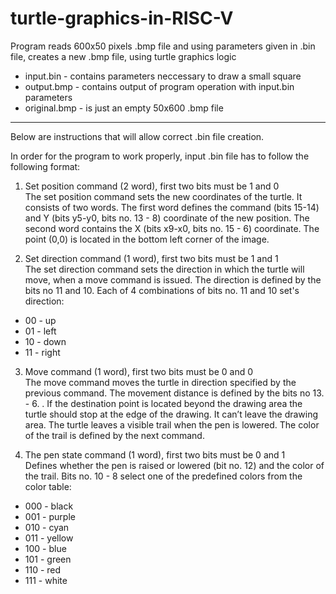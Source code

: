 # turtle-graphics-in-RISC-V

Program reads 600x50 pixels .bmp file and using parameters given in .bin file, creates a new .bmp file, using turtle graphics logic

- input.bin - contains parameters neccessary to draw a small square
- output.bmp - contains output of program operation with input.bin parameters
- original.bmp - is just an empty 50x600 .bmp file            
------------------------
              
Below are instructions that will allow correct .bin file creation.

In order for the program to work properly, input .bin file has to follow the following format:

1. Set position command (2 word), first two bits must be 1 and 0           
The set position command sets the new coordinates of the turtle. It consists of two words. The
first word defines the command (bits 15-14) and Y (bits y5-y0, bits no. 13 - 8) coordinate of the new
position. The second word contains the X (bits x9-x0, bits no. 15 - 6) coordinate. The point (0,0) is located in
the bottom left corner of the image.

2. Set direction command (1 word), first two bits must be 1 and 1        
The set direction command sets the direction in which the turtle will move, when a move
command is issued. The direction is defined by the bits no 11 and 10. 
Each of 4 combinations of bits no. 11 and 10 set's direction:
- 00 - up
- 01 - left
- 10 - down
- 11 - right

3. Move command (1 word), first two bits must be 0 and 0       
The move command moves the turtle in direction specified by the previous command. The movement
distance is defined by the bits no 13. - 6. . If the destination point is located beyond the drawing
area the turtle should stop at the edge of the drawing. It can’t leave the drawing area. 
The turtle leaves a visible trail when the pen is lowered. The color of the trail is defined by the next command. 

4. The pen state command (1 word), first two bits must be 0 and 1           
Defines whether the pen is raised or lowered (bit no. 12) and the color of
the trail. Bits no. 10 - 8 select one of the predefined colors from the color table:
- 000 - black
- 001 - purple
- 010 - cyan 
- 011 - yellow
- 100 - blue
- 101 - green
- 110 - red
- 111 - white



